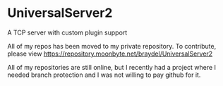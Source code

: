 # UniversalServer2
A TCP server with custom plugin support

All of my repos has been moved to my private repository. To contribute, please view https://repository.moonbyte.net/braydel/UniversalServer2

All of my repositories are still online, but I recently had a project where I needed branch protection and I was not willing to pay github for it.
